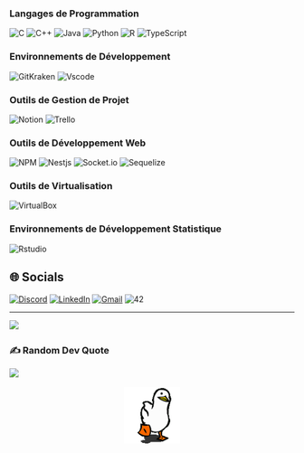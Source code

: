 ### Langages de Programmation
![C](https://img.shields.io/badge/c-%2300599C.svg?style=for-the-badge&logo=c&logoColor=white)
![C++](https://img.shields.io/badge/c++-%2300599C.svg?style=for-the-badge&logo=c%2B%2B&logoColor=white)
![Java](https://img.shields.io/badge/java-%23ED8B00.svg?style=for-the-badge&logo=java&logoColor=white)
![Python](https://img.shields.io/badge/Python-FFD43B?style=for-the-badge&logo=python&logoColor=blue)
![R](https://img.shields.io/badge/r-%23276DC3.svg?style=for-the-badge&logo=r&logoColor=white)
![TypeScript](https://img.shields.io/badge/TypeScript-007ACC?style=for-the-badge&logo=typescript&logoColor=white)

### Environnements de Développement
![GitKraken](https://img.shields.io/badge/GitKraken-179287?style=for-the-badge&logo=GitKraken&logoColor=white)
![Vscode](https://img.shields.io/badge/VSCode-0078D4?style=for-the-badge&logo=visual%20studio%20code&logoColor=white)

### Outils de Gestion de Projet
![Notion](https://img.shields.io/badge/Notion-%23000000.svg?style=for-the-badge&logo=notion&logoColor=white)
![Trello](https://img.shields.io/badge/Trello-%23026AA7.svg?style=for-the-badge&logo=Trello&logoColor=white)

### Outils de Développement Web
![NPM](https://img.shields.io/badge/npm-CB3837?style=for-the-badge&logo=npm&logoColor=white)
![Nestjs](https://img.shields.io/badge/nestjs-E0234E?style=for-the-badge&logo=nestjs&logoColor=white)
![Socket.io](https://img.shields.io/badge/Socket.io-010101?&style=for-the-badge&logo=Socket.io&logoColor=white)
![Sequelize](https://img.shields.io/badge/Sequelize-52B0E7?style=for-the-badge&logo=Sequelize&logoColor=white)

### Outils de Virtualisation
![VirtualBox](https://img.shields.io/badge/VirtualBox-21416b?style=for-the-badge&logo=VirtualBox&logoColor=white)

### Environnements de Développement Statistique
![Rstudio](https://img.shields.io/badge/RStudio-75AADB?style=for-the-badge&logo=RStudio&logoColor=white)


## 🌐 Socials
[![Discord](https://img.shields.io/badge/Discord-%237289DA.svg?logo=discord&logoColor=white)](https://discord.gg/StaroFox#7445)
[![LinkedIn](https://img.shields.io/badge/LinkedIn-%230077B5.svg?logo=linkedin&logoColor=white)](https://linkedin.com/in/vincent-barbier-code/)
[![Gmail](https://img.shields.io/badge/Gmail-D14836?style=flat&logo=gmail&logoColor=white)](mailto:VincentBarbierCode@gmail.com)
![42](https://img.shields.io/badge/42-%23000000.svg?&logo=42&logoColor=white)

---
[![](https://visitcount.itsvg.in/api?id=Vincent-Barbier-code&icon=5&color=0)](https://visitcount.itsvg.in)

### ✍️ Random Dev Quote
![](https://quotes-github-readme.vercel.app/api?type=horizontal&theme=merko)

<p align="center">
  <a href="https://github.com/kodpe">
    <img width="100" src="https://github.com/Vincent-Barbier-code/Vincent-Barbier-code/blob/main/goose.gif" />
  </a>
</p>

<!-- Proudly created with GPRM (https://gprm.itsvg.in) -->
